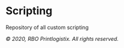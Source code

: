 # Scripting
Repository of all custom scripting



*&copy; 2020, RBO Printlogistix. All rights reserved.*
